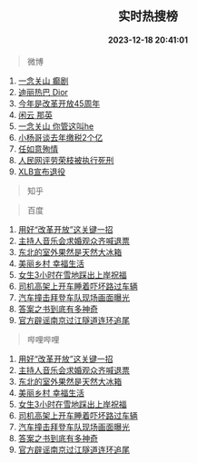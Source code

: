 <div align="center"><h2>实时热搜榜</h2><h4>2023-12-18 20:41:01</h4></div>

> 微博  

1. [一念关山 癫剧](https://s.weibo.com/weibo?q=%E4%B8%80%E5%BF%B5%E5%85%B3%E5%B1%B1%20%E7%99%AB%E5%89%A7&t=31&band_rank=1&Refer=top)<br />
2. [迪丽热巴 Dior](https://s.weibo.com/weibo?q=%E8%BF%AA%E4%B8%BD%E7%83%AD%E5%B7%B4%20Dior&t=31&band_rank=2&Refer=top)<br />
3. [今年是改革开放45周年](https://s.weibo.com/weibo?q=%23%E4%BB%8A%E5%B9%B4%E6%98%AF%E6%94%B9%E9%9D%A9%E5%BC%80%E6%94%BE45%E5%91%A8%E5%B9%B4%23&t=31&band_rank=3&Refer=top)<br />
4. [闲云 那英](https://s.weibo.com/weibo?q=%E9%97%B2%E4%BA%91%20%E9%82%A3%E8%8B%B1&t=31&band_rank=4&Refer=top)<br />
5. [一念关山 你管这叫he](https://s.weibo.com/weibo?q=%E4%B8%80%E5%BF%B5%E5%85%B3%E5%B1%B1%20%E4%BD%A0%E7%AE%A1%E8%BF%99%E5%8F%ABhe&t=31&band_rank=5&Refer=top)<br />
6. [小杨哥谈去年缴税2个亿](https://s.weibo.com/weibo?q=%23%E5%B0%8F%E6%9D%A8%E5%93%A5%E8%B0%88%E5%8E%BB%E5%B9%B4%E7%BC%B4%E7%A8%8E2%E4%B8%AA%E4%BA%BF%23&t=31&band_rank=6&Refer=top)<br />
7. [任如意殉情](https://s.weibo.com/weibo?q=%E4%BB%BB%E5%A6%82%E6%84%8F%E6%AE%89%E6%83%85&t=31&band_rank=7&Refer=top)<br />
8. [人民网评劳荣枝被执行死刑](https://s.weibo.com/weibo?q=%23%E4%BA%BA%E6%B0%91%E7%BD%91%E8%AF%84%E5%8A%B3%E8%8D%A3%E6%9E%9D%E8%A2%AB%E6%89%A7%E8%A1%8C%E6%AD%BB%E5%88%91%23&t=31&band_rank=8&Refer=top)<br />
9. [XLB宣布退役](https://s.weibo.com/weibo?q=%23XLB%E5%AE%A3%E5%B8%83%E9%80%80%E5%BD%B9%23&t=31&band_rank=9&Refer=top)<br />

> 知乎  


> 百度  

1. [用好“改革开放”这关键一招](https://www.baidu.com/s?wd=%E7%94%A8%E5%A5%BD%E2%80%9C%E6%94%B9%E9%9D%A9%E5%BC%80%E6%94%BE%E2%80%9D%E8%BF%99%E5%85%B3%E9%94%AE%E4%B8%80%E6%8B%9B&sa=fyb_news&rsv_dl=fyb_news)<br />
2. [主持人音乐会求婚观众齐喊退票](https://www.baidu.com/s?wd=%E4%B8%BB%E6%8C%81%E4%BA%BA%E9%9F%B3%E4%B9%90%E4%BC%9A%E6%B1%82%E5%A9%9A%E8%A7%82%E4%BC%97%E9%BD%90%E5%96%8A%E9%80%80%E7%A5%A8&sa=fyb_news&rsv_dl=fyb_news)<br />
3. [东北的室外果然是天然大冰箱](https://www.baidu.com/s?wd=%E4%B8%9C%E5%8C%97%E7%9A%84%E5%AE%A4%E5%A4%96%E6%9E%9C%E7%84%B6%E6%98%AF%E5%A4%A9%E7%84%B6%E5%A4%A7%E5%86%B0%E7%AE%B1&sa=fyb_news&rsv_dl=fyb_news)<br />
4. [美丽乡村 幸福生活](https://www.baidu.com/s?wd=%E7%BE%8E%E4%B8%BD%E4%B9%A1%E6%9D%91+%E5%B9%B8%E7%A6%8F%E7%94%9F%E6%B4%BB&sa=fyb_news&rsv_dl=fyb_news)<br />
5. [女生3小时在雪地踩出上岸祝福](https://www.baidu.com/s?wd=%E5%A5%B3%E7%94%9F3%E5%B0%8F%E6%97%B6%E5%9C%A8%E9%9B%AA%E5%9C%B0%E8%B8%A9%E5%87%BA%E4%B8%8A%E5%B2%B8%E7%A5%9D%E7%A6%8F&sa=fyb_news&rsv_dl=fyb_news)<br />
6. [司机高架上开车睡着吓坏路过车辆](https://www.baidu.com/s?wd=%E5%8F%B8%E6%9C%BA%E9%AB%98%E6%9E%B6%E4%B8%8A%E5%BC%80%E8%BD%A6%E7%9D%A1%E7%9D%80%E5%90%93%E5%9D%8F%E8%B7%AF%E8%BF%87%E8%BD%A6%E8%BE%86&sa=fyb_news&rsv_dl=fyb_news)<br />
7. [汽车撞击拜登车队现场画面曝光](https://www.baidu.com/s?wd=%E6%B1%BD%E8%BD%A6%E6%92%9E%E5%87%BB%E6%8B%9C%E7%99%BB%E8%BD%A6%E9%98%9F%E7%8E%B0%E5%9C%BA%E7%94%BB%E9%9D%A2%E6%9B%9D%E5%85%89&sa=fyb_news&rsv_dl=fyb_news)<br />
8. [答案之书到底有多神奇](https://www.baidu.com/s?wd=%E7%AD%94%E6%A1%88%E4%B9%8B%E4%B9%A6%E5%88%B0%E5%BA%95%E6%9C%89%E5%A4%9A%E7%A5%9E%E5%A5%87&sa=fyb_news&rsv_dl=fyb_news)<br />
9. [官方辟谣南京过江隧道连环追尾](https://www.baidu.com/s?wd=%E5%AE%98%E6%96%B9%E8%BE%9F%E8%B0%A3%E5%8D%97%E4%BA%AC%E8%BF%87%E6%B1%9F%E9%9A%A7%E9%81%93%E8%BF%9E%E7%8E%AF%E8%BF%BD%E5%B0%BE&sa=fyb_news&rsv_dl=fyb_news)<br />

> 哔哩哔哩  

1. [用好“改革开放”这关键一招](https://www.baidu.com/s?wd=%E7%94%A8%E5%A5%BD%E2%80%9C%E6%94%B9%E9%9D%A9%E5%BC%80%E6%94%BE%E2%80%9D%E8%BF%99%E5%85%B3%E9%94%AE%E4%B8%80%E6%8B%9B&sa=fyb_news&rsv_dl=fyb_news)<br />
2. [主持人音乐会求婚观众齐喊退票](https://www.baidu.com/s?wd=%E4%B8%BB%E6%8C%81%E4%BA%BA%E9%9F%B3%E4%B9%90%E4%BC%9A%E6%B1%82%E5%A9%9A%E8%A7%82%E4%BC%97%E9%BD%90%E5%96%8A%E9%80%80%E7%A5%A8&sa=fyb_news&rsv_dl=fyb_news)<br />
3. [东北的室外果然是天然大冰箱](https://www.baidu.com/s?wd=%E4%B8%9C%E5%8C%97%E7%9A%84%E5%AE%A4%E5%A4%96%E6%9E%9C%E7%84%B6%E6%98%AF%E5%A4%A9%E7%84%B6%E5%A4%A7%E5%86%B0%E7%AE%B1&sa=fyb_news&rsv_dl=fyb_news)<br />
4. [美丽乡村 幸福生活](https://www.baidu.com/s?wd=%E7%BE%8E%E4%B8%BD%E4%B9%A1%E6%9D%91+%E5%B9%B8%E7%A6%8F%E7%94%9F%E6%B4%BB&sa=fyb_news&rsv_dl=fyb_news)<br />
5. [女生3小时在雪地踩出上岸祝福](https://www.baidu.com/s?wd=%E5%A5%B3%E7%94%9F3%E5%B0%8F%E6%97%B6%E5%9C%A8%E9%9B%AA%E5%9C%B0%E8%B8%A9%E5%87%BA%E4%B8%8A%E5%B2%B8%E7%A5%9D%E7%A6%8F&sa=fyb_news&rsv_dl=fyb_news)<br />
6. [司机高架上开车睡着吓坏路过车辆](https://www.baidu.com/s?wd=%E5%8F%B8%E6%9C%BA%E9%AB%98%E6%9E%B6%E4%B8%8A%E5%BC%80%E8%BD%A6%E7%9D%A1%E7%9D%80%E5%90%93%E5%9D%8F%E8%B7%AF%E8%BF%87%E8%BD%A6%E8%BE%86&sa=fyb_news&rsv_dl=fyb_news)<br />
7. [汽车撞击拜登车队现场画面曝光](https://www.baidu.com/s?wd=%E6%B1%BD%E8%BD%A6%E6%92%9E%E5%87%BB%E6%8B%9C%E7%99%BB%E8%BD%A6%E9%98%9F%E7%8E%B0%E5%9C%BA%E7%94%BB%E9%9D%A2%E6%9B%9D%E5%85%89&sa=fyb_news&rsv_dl=fyb_news)<br />
8. [答案之书到底有多神奇](https://www.baidu.com/s?wd=%E7%AD%94%E6%A1%88%E4%B9%8B%E4%B9%A6%E5%88%B0%E5%BA%95%E6%9C%89%E5%A4%9A%E7%A5%9E%E5%A5%87&sa=fyb_news&rsv_dl=fyb_news)<br />
9. [官方辟谣南京过江隧道连环追尾](https://www.baidu.com/s?wd=%E5%AE%98%E6%96%B9%E8%BE%9F%E8%B0%A3%E5%8D%97%E4%BA%AC%E8%BF%87%E6%B1%9F%E9%9A%A7%E9%81%93%E8%BF%9E%E7%8E%AF%E8%BF%BD%E5%B0%BE&sa=fyb_news&rsv_dl=fyb_news)<br />
